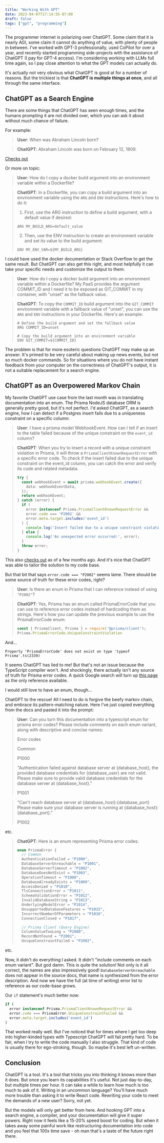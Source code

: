 ```yaml
---
title: "Working With GPT"
date: 2023-04-07T17:14:55-07:00
draft: false
tags: ["gpt", "programming"]
---
```


The programmer internet is polarizing over ChatGPT. Some claim that it is nearly AGI, some claim it cannot do anything of value, with plenty of people in between. I've worked with GPT-3 professionally, used CoPilot for over a year, and recently started programming side-projects with the assistance of ChatGPT (I pay for GPT-4 access). I'm considering working with LLMs full time again, so I pay close attention to what the GPT models can actually do.

It's actually not very obvious what ChatGPT is good at for a number of reasons. But the trickiest is that **ChatGPT is multiple things at once**, and all through the same interface.

## ChatGPT as a Search Engine

There are some things that ChatGPT has seen enough times, and the humans prompting it are not divided over, which you can ask it about without much chance of failure.

For example:

> **User**: When was Abraham Lincoln born?

> **ChatGPT**: Abraham Lincoln was born on February 12, 1809.

[Checks out](https://en.wikipedia.org/wiki/Abraham_Lincoln)

Or more on topic:

> **User**: How do I copy a docker build argument into an environment variable within a Dockerfile?

> **ChatGPT**: In a Dockerfile, you can copy a build argument into an environment variable using the `ARG` and `ENV` instructions. Here's how to do it:
> 1. First, use the ARG instruction to define a build argument, with a default value if desired:
> ```docker
> ARG MY_BUILD_ARG=default_value
> ```
> 2. Then, use the ENV instruction to create an environment variable and set its value to the build argument:
> ```docker
> ENV MY_ENV_VAR=${MY_BUILD_ARG}
> ```

I could have used the docker documentation or Stack Overflow to get the same result. But ChatGPT can also get this right, and most helpfully it can take your specific needs and customize the output to them:

> **User**: How do I copy a docker build argument into an environment variable within a Dockerfile? My PaaS provides the argument COMMIT_ID and I need it to be exposed as GIT_COMMIT in my container, with "unset" as the fallback value.

> **ChatGPT**: To copy the `COMMIT_ID` build argument into the `GIT_COMMIT` environment variable with a fallback value of "unset", you can use the `ARG` and `ENV` instructions in your Dockerfile. Here's an example:
> ```docker
> # Define the build argument and set the fallback value
> ARG COMMIT_ID=unset
> 
> # Copy the build argument into an environment variable
> ENV GIT_COMMIT=${COMMIT_ID}
> ```

The problem is that for more esoteric questions ChatGPT may make up an answer. It's primed to be very careful about making up news events, but not so much docker commands. So for situations where you do not have instant feedback from your computer on the correctness of ChatGPT's output, it is not a suitable replacement for a search engine.

## ChatGPT as an Overpowered Markov Chain

My favorite ChatGPT use case from the last month was in translating documentation into an enum. The Prisma NodeJS database ORM is generally pretty good, but it's not perfect. I'd asked ChatGPT, as a search engine, how I can detect if a Postgres insert fails due to a uniqueness constraint on a specific column:

> **User**: I have a prisma model WebhookEvent. How can I tell if an insert to the table failed because of the unique constraint on the `event_id` column?

> **ChatGPT**: When you try to insert a record with a unique constraint violation in Prisma, it will throw a `PrismaClientKnownRequestError` with a specific error code. To check if the insert failed due to the unique constraint on the event_id column, you can catch the error and verify its code and related metadata.
> ```typescript
> try {
>   const webhookEvent = await prisma.webhookEvent.create({
>     data: webhookEventData,
>   });
>   return webhookEvent;
> } catch (error) {
>   if (
>     error instanceof Prisma.PrismaClientKnownRequestError &&
>     error.code === 'P2002' &&
>     error.meta.target.includes('event_id')
>   ) {
>     console.log('Insert failed due to a unique constraint violation on the event_id column.');
>   } else {
>     console.log('An unexpected error occurred:', error);
>   }
>   throw error;
> }
> ```

This also [checks out](https://community.redwoodjs.com/t/how-to-handle-prisma-unique-constraints-with-a-friendly-error/4117) as of a few months ago. And it's nice that ChatGPT was able to tailor the solution to my code base.

But that bit that says `error.code === "P2002"` seems lame. There should be some source of truth for these error codes, right?

> **User**: Is there an enum in Prisma that I can reference instead of using `"P2002"`?

> **ChatGPT**: Yes, Prisma has an enum called PrismaErrorCode that you can use to reference error codes instead of hardcoding them as strings. Here's how you can update the previous example to use the PrismaErrorCode enum:
> ```typescript
> const { PrismaClient, Prisma } = require('@prisma/client');
> Prisma.PrismaErrorCode.UniqueConstraintViolation
> ```

And...

```
Property 'PrismaErrorCode' does not exist on type 'typeof Prisma'.ts(2339)
```

It seems ChatGPT has lied to me! But that's not an issue because the TypeScript compiler won't. And shockingly, there actually isn't any source of truth for Prisma error codes. A quick Google search will turn up [this page](https://www.prisma.io/docs/reference/api-reference/error-reference) as the only reference available.

I would still love to have an enum, though...

ChatGPT to the rescue! All I need to do is forgive the beefy markov chain, and embrace its pattern-matching nature. Here I've just copied everything from the docs and pasted it into the prompt:

> **User**: Can you turn this documentation into a typescript enum for prisma error codes? Please include comments on each enum variant, along with descriptive and concise names:
> 
> Error codes
> 
> Common
> 
> P1000
> 
> "Authentication failed against database server at {database_host}, the provided database credentials for {database_user} are not valid. Please make sure to provide valid database credentials for the database server at {database_host}."
> 
> P1001

> "Can't reach database server at {database_host}:{database_port} Please make sure your database server is running at {database_host}:{database_port}."
> 
> P1002

etc.

> **ChatGPT**: Here is an enum representing Prisma error codes:
> ```typescript
> enum PrismaError {
>   // Common
>   AuthenticationFailed = "P1000",
>   DatabaseServerUnreachable = "P1001",
>   DatabaseServerTimeout = "P1002",
>   DatabaseDoesNotExist = "P1003",
>   OperationTimeout = "P1008",
>   DatabaseAlreadyExists = "P1009",
>   AccessDenied = "P1010",
>   TlsConnectionError = "P1011",
>   SchemaValidationError = "P1012",
>   InvalidDatabaseString = "P1013",
>   UnderlyingModelError = "P1014",
>   UnsupportedDatabaseFeatures = "P1015",
>   IncorrectNumberOfParameters = "P1016",
>   ConnectionClosed = "P1017",
> 
>   // Prisma Client (Query Engine)
>   ColumnValueTooLong = "P2000",
>   RecordNotFound = "P2001",
>   UniqueConstraintFailed = "P2002",
> ```

etc.

Now, it didn't do everything I asked. It didn't "include comments on each enum variant". But god damn. This is quite the solution! Not only is it all correct, the names are also impressively good! `DatabaseServerUnreachable` does not appear in the source docs, that name is synthesized from the error description. And now we have the full (at time of writing) error list to reference as our code-base grows.

Our `if` statement's much better now:

```typescript
if (
  error instanceof Prisma.PrismaClientKnownRequestError &&
  error.code === PrismaError.UniqueConstraintFailed &&
  error.meta.target.includes('event_id')
)
```

That worked really well. But I've noticed that for times where I get too deep into higher-kinded types with Typescript ChatGPT will fail pretty hard. To be fair, when I try to write the code manually I also struggle. That kind of code is usually there for ego-stroking, though. So maybe it's best left un-written.

## Conclusion

ChatGPT is a tool. It's a tool that tricks you into thinking it knows more than it does. But once you learn its capabilities it's useful. Not just day-to-day, but multiple times per hour. It can take a while to learn how much is too much to ask of it. Writing in an uncommon language? You'll have much more trouble than asking it to write React code. Rewriting your code to meet the demands of a new user? Sorry, not yet.

But the models will only get better from here. And hooking GPT into a search engine, a compiler, and your documentation will give it super powers. Right now it feels like a 15-20% speed boost for coding. But when it takes away some painful work like restructuring documentation into code and you feel that 100x time save - oh man that's a taste of the future right there.
